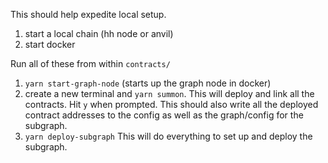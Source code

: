 This should help expedite local setup.  

1) start a local chain (hh node or anvil)
2) start docker

Run all of these from within `contracts/`
 
 1) `yarn start-graph-node` (starts up the graph node in docker)
 2) create a new terminal and `yarn summon`.  This will deploy and link all the contracts. Hit `y` when prompted. This should also write all the deployed contract addresses to the config as well as the graph/config for the subgraph.
 3) `yarn deploy-subgraph` This will do everything to set up and deploy the subgraph.
